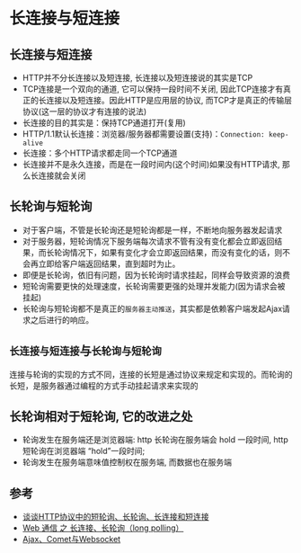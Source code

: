 # 长连接与短连接

## 长连接与短连接
- HTTP并不分长连接以及短连接, 长连接以及短连接说的其实是TCP
- TCP连接是一个双向的通道, 它可以保持一段时间不关闭, 因此TCP连接才有真正的长连接以及短连接。因此HTTP是应用层的协议, 而TCP才是真正的传输层协议(这一层的协议才有连接的说法)
- 长连接的目的其实是：保持TCP通道打开(复用)
- HTTP/1.1默认长连接：浏览器/服务器都需要设置(支持)：`Connection: keep-alive`
- 长连接：多个HTTP请求都走同一个TCP通道
- 长连接并不是永久连接，而是在一段时间内(这个时间)如果没有HTTP请求, 那么长连接就会关闭

## 长轮询与短轮询
- 对于客户端，不管是长轮询还是短轮询都是一样，不断地向服务器发起请求
- 对于服务器，短轮询情况下服务端每次请求不管有没有变化都会立即返回结果，而长轮询情况下，如果有变化才会立即返回结果，而没有变化的话，则不会再立即给客户端返回结果，直到超时为止。
- 即便是长轮询，依旧有问题，因为长轮询时请求挂起，同样会导致资源的浪费
- 短轮询需要更快的处理速度，长轮询需要更强的处理并发能力(因为请求会被挂起)
- 长轮询与短轮询都不是真正的`服务器主动推送`，其实都是依赖客户端发起Ajax请求之后进行的响应。

## `长连接与短连接`与`长轮询与短轮询`
连接与轮询的实现的方式不同，连接的长短是通过协议来规定和实现的。而轮询的长短，是服务器通过编程的方式手动挂起请求来实现的

## 长轮询相对于短轮询, 它的改进之处
- 轮询发生在服务端还是浏览器端: http 长轮询在服务端会 hold 一段时间, http 短轮询在浏览器端 “hold”一段时间;
- 轮询发生在服务端意味值控制权在服务端, 而数据也在服务端

## 参考
- [谈谈HTTP协议中的短轮询、长轮询、长连接和短连接](https://baijiahao.baidu.com/s?id=1581487891892427649&wfr=spider&for=pc)
- [Web 通信 之 长连接、长轮询（long polling）](https://www.cnblogs.com/goody9807/p/4208845.html)
- [Ajax、Comet与Websocket](https://www.cnblogs.com/liangxiaofeng/p/5230858.html)